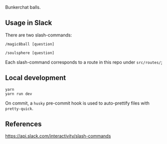 Bunkerchat balls.

## Usage in Slack

There are two slash-commands:

`/magic8ball [question]`

`/soulsphere [question]`

Each slash-command corresponds to a route in this repo under `src/routes/`;

## Local development

```
yarn
yarn run dev
```

On commit, a `husky` pre-commit hook is used to auto-prettify
files with `pretty-quick`.

## References

https://api.slack.com/interactivity/slash-commands
